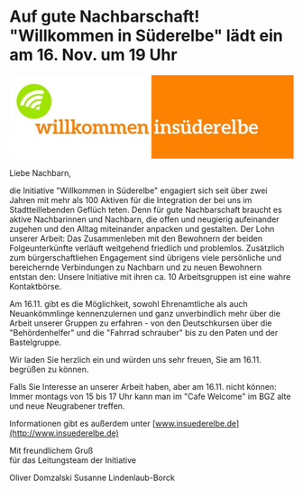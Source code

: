 # Auf gute Nachbarschaft! "Willkommen in Süderelbe" lädt ein am 16. Nov. um 19 Uhr

![](/img/LogoCafe.jpg)

Liebe Nachbarn,

die Initiative "Willkommen in Süderelbe" engagiert sich seit über zwei Jahren mit mehr als 100 Aktiven
für die Integration der bei uns im Stadtteillebenden Geflüch­ teten. Denn für gute Nachbarschaft braucht es 
aktive Nachbarinnen und Nachbarn, die offen und neugierig aufeinander zugehen und den Alltag miteinander anpacken 
und gestalten. Der Lohn unserer Arbeit: Das Zusammenleben mit den Bewohnern der beiden Folgeunterkünfte verläuft 
weitgehend friedlich und problemlos. Zusätzlich zum bürgerschaftliehen Engagement sind übrigens viele persönliche
und bereichernde Verbindungen zu Nachbarn und zu neuen Bewohnern entstan­ den: Unsere Initiative mit ihren 
ca. 10 Arbeitsgruppen ist eine wahre Kontaktbörse.

Am 16.11. gibt es die Möglichkeit, sowohl Ehrenamtliche als auch Neuankömmlinge kennenzulernen und ganz unverbindlich
mehr über die Arbeit unserer Gruppen zu erfahren - von den Deutschkursen über die "Behördenhelfer" und die "Fahrrad­ schrauber"
bis zu den Paten und der Bastelgruppe.

Wir laden Sie herzlich ein und würden uns sehr freuen, Sie am 16.11. begrüßen zu können.

Falls Sie Interesse an unserer Arbeit haben, aber am 16.11. nicht können: Immer montags von 15 bis 17 Uhr 
kann man im "Cafe Welcome" im BGZ alte und neue Neugrabener treffen.

Informationen gibt es außerdem unter [www.insuederelbe.de](http://www.insuederelbe.de)

Mit freundlichem Gruß  
für das Leitungsteam der Initiative

Oliver Domzalski 	Susanne Lindenlaub-Borck
